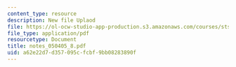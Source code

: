 ```yaml
---
content_type: resource
description: New file Uplaod
file: https://ol-ocw-studio-app-production.s3.amazonaws.com/courses/sts-464-cultural-history-of-technology-spring-2005/a62e22d7d357095cfcbf9bb08283890f_notes_050405_8.pdf
file_type: application/pdf
resourcetype: Document
title: notes_050405_8.pdf
uid: a62e22d7-d357-095c-fcbf-9bb08283890f
---
```

